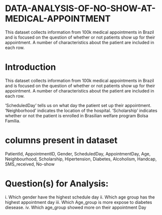 # DATA-ANALYSIS-OF-NO-SHOW-AT-MEDICAL-APPOINTMENT
This dataset collects information from 100k medical appointments in Brazil and is focused on the question of whether or not patients show up for their appointment. A number of characteristics about the patient are included in each row.

# Introduction

This dataset collects information from 100k medical appointments in Brazil and is focused on the question of whether or not patients show up for their appointment. A number of characteristics about the patient are included in each row.

‘ScheduledDay’ tells us on what day the patient set up their appointment.
‘Neighborhood’ indicates the location of the hospital.
‘Scholarship’ indicates whether or not the patient is enrolled in Brasilian welfare program Bolsa Família.

# columns present in dataset

PatientId, AppointmentID, Gender, ScheduledDay, AppointmentDay, Age, Neighbourhood, Scholarship, Hipertension, Diabetes, Alcoholism, Handcap, SMS_received, No-show

# Question(s) for Analysis:

i. Which gender have the highest schedule day
ii. Which age group has the highest appointment day
iii. Which Age_group is more expose to diabetes diesease.
iv. Which age_group showed more on their appointment Day
